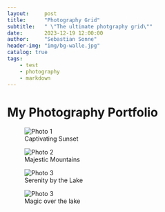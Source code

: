 ```yaml
---
layout:     post
title:      "Photography Grid"
subtitle:   " \"The ultimate photgraphy grid\""
date:       2023-12-19 12:00:00
author:     "Sebastian Sonne"
header-img: "img/bg-walle.jpg"
catalog: true
tags:
    - test
    - photography
    - markdown
---
```


# My Photography Portfolio

<div class="photo-grid">
  <figure class="photo-item">
    <img src="https://sebastian-sonne.github.io/img/bg_construction.jpeg" alt="Photo 1">
    <figcaption>Captivating Sunset</figcaption>
  </figure>
  <figure class="photo-item">
    <img src="https://sebastian-sonne.github.io/img/bg_construction.jpeg" alt="Photo 2">
    <figcaption>Majestic Mountains</figcaption>
  </figure>
  <figure class="photo-item">
    <img src="https://sebastian-sonne.github.io/img/bg_construction.jpeg" alt="Photo 3">
    <figcaption>Serenity by the Lake</figcaption>
  </figure>
  <figure class="photo-item">
    <img src="https://sebastian-sonne.github.io/img/bg_construction.jpeg" alt="Photo 3">
    <figcaption>Magic over the lake</figcaption>
  </figure>
  <!-- Add more images as needed -->
</div>
